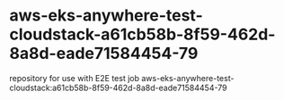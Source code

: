 # aws-eks-anywhere-test-cloudstack-a61cb58b-8f59-462d-8a8d-eade71584454-79
repository for use with E2E test job aws-eks-anywhere-test-cloudstack:a61cb58b-8f59-462d-8a8d-eade71584454-79
